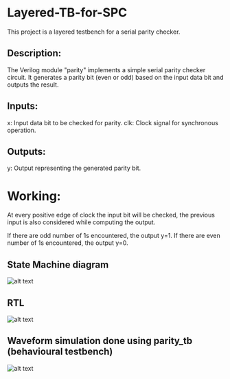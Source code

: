 # Layered-TB-for-SPC
This project is a layered testbench for a serial parity checker.

## Description:
The Verilog module "parity" implements a simple serial parity checker circuit. It generates a parity bit (even or odd) based on the input data bit and outputs the result.

## Inputs:
x: Input data bit to be checked for parity.
clk: Clock signal for synchronous operation.

## Outputs:
y: Output representing the generated parity bit.

# Working:
At every positive edge of clock the input bit will be checked, the previous input is also considered while computing the output.

If there are odd number of 1s encountered, the output y=1.
If there are even number of 1s encountered, the output y=0.

## State Machine diagram

![alt text](image.png)

## RTL 

![alt text](image-1.png)

## Waveform simulation done using parity_tb (behavioural testbench)

![alt text](image-2.png)